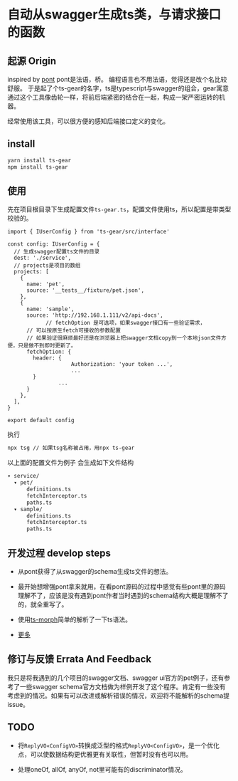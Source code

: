 # 自动从swagger生成ts类，与请求接口的函数

## 起源 Origin

inspired by [pont](https://github.com/alibaba/pont)
pont是法语，桥。
编程语言也不用法语，觉得还是改个名比较舒服。
于是起了个ts-gear的名字，ts是typescript与swagger的组合，gear寓意通过这个工具像齿轮一样，将前后端紧密的结合在一起，构成一架严密运转的机器。

经常使用该工具，可以很方便的感知后端接口定义的变化。
## install

```sh
yarn install ts-gear
npm install ts-gear
```

## 使用

先在项目根目录下生成配置文件`ts-gear.ts`，配置文件使用ts，所以配置是带类型校验的。
```
import { IUserConfig } from 'ts-gear/src/interface'

const config: IUserConfig = {
  // 生成swagger配置ts文件的目录
  dest: './service',
  // projects是项目的数组
  projects: [
    {
      name: 'pet',
      source: '__tests__/fixture/pet.json',
    },
    {
      name: 'sample',
      source: 'http://192.168.1.111/v2/api-docs',
			// fetchOption 是可选项，如果swagger接口有一些验证需求，
      // 可以按原生fetch可接收的参数配置
      // 如果验证很麻烦最好还是在浏览器上把swagger文档copy到一个本地json文件方便，只是做不到即时更新了。
      fetchOption: {
        header: {
					Authorization: 'your token ...',
					...
        }
				...
      }
    },
  ],
}

export default config

```

执行

```sh
npx tsg // 如果tsg名称被占用，用npx ts-gear
```

以上面的配置文件为例子
会生成如下文件结构

```sh
▾ service/
  ▾ pet/
      definitions.ts
      fetchInterceptor.ts
      paths.ts
  ▾ sample/
      definitions.ts
      fetchInterceptor.ts
      paths.ts
```

## 开发过程 develop steps

* 从pont获得了从swagger的schema生成ts文件的想法。

* 最开始想增强pont拿来就用，在看pont源码的过程中感觉有些pont里的源码理解不了，应该是没有遇到pont作者当时遇到的schema结构大概是理解不了的，就全重写了。

* 使用[ts-morph](https://dsherret.github.io/ts-morph)简单的解析了一下ts语法。

* [更多](./DEV.md)

## 修订与反馈 Errata And Feedback

我只是将我遇到的几个项目的swagger文档、swagger ui官方的pet例子，还有参考了一些swagger schema官方文档做为样例开发了这个程序。肯定有一些没有考虑到的情况。如果有可以改进或解析错误的情况，欢迎将不能解析的schema提issue。

## TODO

* 将`ReplyVO«ConfigVO»`转换成泛型的格式`ReplyVO<ConfigVO>`，是一个优化点，可以使数据结构更优雅更有关联性，但暂时没有也可以用。

* 处理oneOf, allOf, anyOf, not里可能有的discriminator情况。
